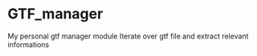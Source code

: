 # GTF_manager
My personal gtf manager module
Iterate over gtf file and extract relevant informations
